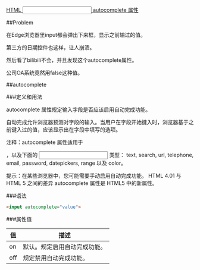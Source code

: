 [HTML <input> autocomplete 属性](http://www.w3school.com.cn/tags/att_input_autocomplete.asp)

##Problem

在Edge浏览器里input都会弹出下来框，显示之前输过的值。

第三方的日期控件也这样，让人崩溃。

然后看了bilibili不会，并且发现这个autocomplete属性。

公司OA系统竟然用false这种值。


##autocomplete

###定义和用法

autocomplete 属性规定输入字段是否应该启用自动完成功能。

自动完成允许浏览器预测对字段的输入。当用户在字段开始键入时，浏览器基于之前键入过的值，应该显示出在字段中填写的选项。

注释：autocomplete 属性适用于 <form>，以及下面的 <input> 类型：
text, search, url, telephone, email, password, datepickers, range 以及 color。

提示：在某些浏览器中，您可能需要手动启用自动完成功能。
HTML 4.01 与 HTML 5 之间的差异
autocomplete 属性是 HTML5 中的新属性。

###语法

```html
<input autocomplete="value">
```

###属性值

|值 |描述                |
|---|-------------------|
|on |默认。规定启用自动完成功能。|
|off|规定禁用自动完成功能。|


